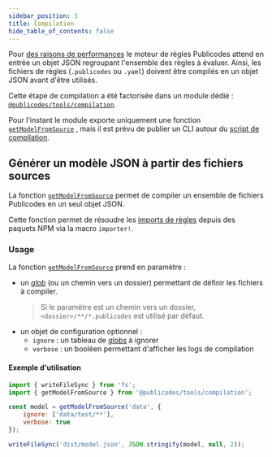 ```yaml
---
sidebar_position: 3
title: Compilation
hide_table_of_contents: false
---
```


Pour [des raisons de
performances](https://github.com/publicodes/publicodes/pull/254) le moteur de
règles Publicodes attend en entrée un objet JSON regroupant l'ensemble des
règles à évaluer. Ainsi, les fichiers de règles (`.publicodes` ou `.yaml`)
doivent être compilés en un objet JSON avant d'être utilisés.

Cette étape de compilation a été factorisée dans un module dédié :
[`@publicodes/tools/compilation`](https://publicodes.github.io/tools/modules/compilation.html).

<Callout type="info">

Pour l'instant le module exporte uniquement une fonction
[`getModelFromSource`](https://publicodes.github.io/tools/functions/compilation.getModelFromSource.html)
, mais il est prévu de publier un CLI autour du [script de
compilation](https://github.com/publicodes/model-template/blob/main/build.js).

</Callout>

## Générer un modèle JSON à partir des fichiers sources

La fonction
[`getModelFromSource`](https://publicodes.github.io/tools/functions/compilation.getModelFromSource.html)
permet de compiler un ensemble de fichiers Publicodes en un seul objet JSON.

<Callout type="tip">

Cette fonction permet de résoudre les [imports de règles](./importer-des-regles) depuis des
paquets NPM via la macro `importer!`.

</Callout>

### Usage

La fonction
[`getModelFromSource`](https://publicodes.github.io/tools/functions/compilation.getModelFromSource.html)
prend en paramètre :

-   un [_glob_](https://www.npmjs.com/package/glob) (ou un chemin vers un dossier)
    permettant de définir les fichiers à compiler.
    > Si le paramètre est un chemin vers un dossier, `<dossier>/**/*.publicodes`
    > est utilisé par défaut.
-   un objet de configuration optionnel :
    -   `ignore` : un tableau de [_globs_](https://www.npmjs.com/package/glob) à
        ignorer
    -   `verbose` : un booléen permettant d'afficher les logs de compilation

#### Exemple d'utilisation

```javascript title="build.js"
import { writeFileSync } from 'fs';
import { getModelFromSource } from '@publicodes/tools/compilation';

const model = getModelFromSource('data', {
    ignore: ['data/test/**'],
    verbose: true
});

writeFileSync('dist/model.json', JSON.stringify(model, null, 2));
```
